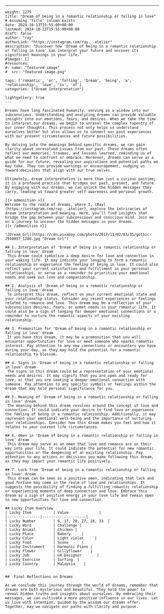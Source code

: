 ---
    weight: 1275
    title: "Dream of being in a romantic relationship or falling in love"  # Assuming 'title' column exists
    date: 2024-10-13T15:55:00+08:00
    lastmod: 2024-10-13T15:55:00+08:00
    draft: false
    author: "ray"
    authorLink: "https://instagram.com/ray._.atelier"
    description: "Discover how 'Dream of being in a romantic relationship or falling in love' can interpret your future and uncover its significant meanings in your life."
    #images: []
    #resources:
    #- name: "featured-image"
    #  src: "featured-image.png"
    
    tags: ['romantic', 'or', 'falling', 'Dream', 'being', 'a', 'relationship', 'love', 'in', 'of']
    categories: ["Dream Interpretation"]
    
    lightgallery: true
    ---
    
    Dreams have long fascinated humanity, serving as a window into our subconscious. Understanding and analyzing dreams can provide valuable insights into our emotions, fears, and desires. When we take the time to interpret our dreams, we begin to unravel the complex tapestry of our inner thoughts. This process not only helps us understand ourselves better but also allows us to connect our past experiences with our present circumstances and future possibilities.
    
    By delving into the meanings behind specific dreams, we can gain clarity about unresolved issues from our past. These dreams often reflect our memories, traumas, and lessons learned, reminding us of what we need to confront or embrace. Moreover, dreams can serve as a guide for our future, revealing our aspirations and potential paths we may take. They can provide warnings or encouragement, nudging us toward decisions that align with our true selves.
    
    Ultimately, dream interpretation is more than just a curious pastime; it is a profound practice that bridges our past, present, and future. By engaging with our dreams, we can unlock the hidden messages they carry, leading us toward greater self-awareness and personal growth.
    
    {{< admonition >}}
    Welcome to the realm of dreams, where I, [Ray](https://instagram.com/ray._.atelier), explore the intricacies of dream interpretation and meaning. Here, you’ll find insights that bridge the gap between your subconscious and conscious mind. Join me on a journey to uncover the hidden messages in your dreams.
    {{< /admonition >}}
    
    ![Dream Grl](https://cdn.pixabay.com/photo/2017/11/02/03/35/gothic-2910057_1280.jpg "Dream Grl")
    
    ## 1. Interpretation of 'Dream of being in a romantic relationship or falling in love' dream
     This dream could symbolize a deep desire for love and connection in your waking life. It may indicate your longing to form a romantic relationship or experience the feeling of being in love. It could also reflect your current satisfaction and fulfillment in your personal relationships, or serve as a reminder to prioritize your emotional needs and seek out love and companionship.
    
    ## 2. Analysis of 'Dream of being in a romantic relationship or falling in love' dream
     To interpret this dream, reflect on your current emotional state and your relationship status. Consider any recent experiences or feelings related to romance and love. This dream may be a reflection of your subconscious desires, fears, or unmet needs in your romantic life. It could also be a sign of longing for deeper emotional connections or a reminder to nurture the romantic aspects of your existing relationship.
    
    ## 3. Premonition for 'Dream of being in a romantic relationship or falling in love' dream
     If you have this dream, it may be a premonition that you will encounter opportunities for love or meet someone who sparks romantic interest. Pay attention to any new connections or encounters you have during your day, as they may hold the potential for a romantic relationship to blossom.
    
    ## 4. Signs in 'Dream of being in a romantic relationship or falling in love' dream
     The signs in this dream could be a representation of your emotional needs and desires. It may signify that you are open and ready for love, or that you are seeking a deeper emotional connection with someone. Pay attention to any specific symbols or feelings within the dream that may hold personal significance for you.
    
    ## 5. Meaning of 'Dream of being in a romantic relationship or falling in love' dream
     The meaning behind this dream revolves around the concept of love and connection. It could indicate your desire to find love or experience the feeling of being in a romantic relationship. Additionally, it may represent your emotional well-being and the importance of nurturing your relationships. Consider how this dream makes you feel and how it relates to your current life circumstances.
    
    ## 6. Omen in 'Dream of being in a romantic relationship or falling in love' dream
     This dream may serve as an omen that love and romance are on their way into your life. It could indicate the potential for new romantic opportunities or the deepening of an existing relationship. Pay attention to any actions or decisions you make following this dream, as they may impact your romantic life positively.
    
    ## 7. Luck from 'Dream of being in a romantic relationship or falling in love' dream
     This dream can be seen as a positive omen, indicating that luck and good fortune may come in the realm of love and relationships. It suggests the possibility of finding a fulfilling romantic relationship or experiencing moments of deep connection and love. Embrace this dream as a sign of positive energy in your love life and remain open to new opportunities for love and connection.
    
    ## Lucky Item Overview
    | Lucky Item          | Value              |
    |---------------|--------------------|
    | Lucky Number        | 6, 17, 20, 27, 28, 33  |
    | Lucky Word          | Challenge |
    | Lucky Animal        | Chicken |
    | Lucky Place         | Bakery     |
    | Lucky Color         | Light violet     |
    | Lucky Food          | Scone      |
    | Lucky Instrument    | Harmonic Piano |
    | Lucky Flower        | Gillyflower    |
    | Lucky Job           | UX Designer       |
    | Lucky Exercise      | Surfing  |
    | Lucky Country       | Malaysia    |
    
    
    ##  Final Reflections on Dreams
    
    As we conclude this journey through the world of dreams, remember that dreams are both mysterious and beautiful. They hold the power to reveal hidden truths and insights about ourselves. By embracing their messages, we can cultivate a more positive influence in our lives. Let us live with intention, guided by the wisdom our dreams offer. Together, may we navigate our paths with clarity and purpose.
    